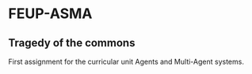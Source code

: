 # FEUP-ASMA

## Tragedy of the commons

First assignment for the curricular unit Agents and Multi-Agent systems.
